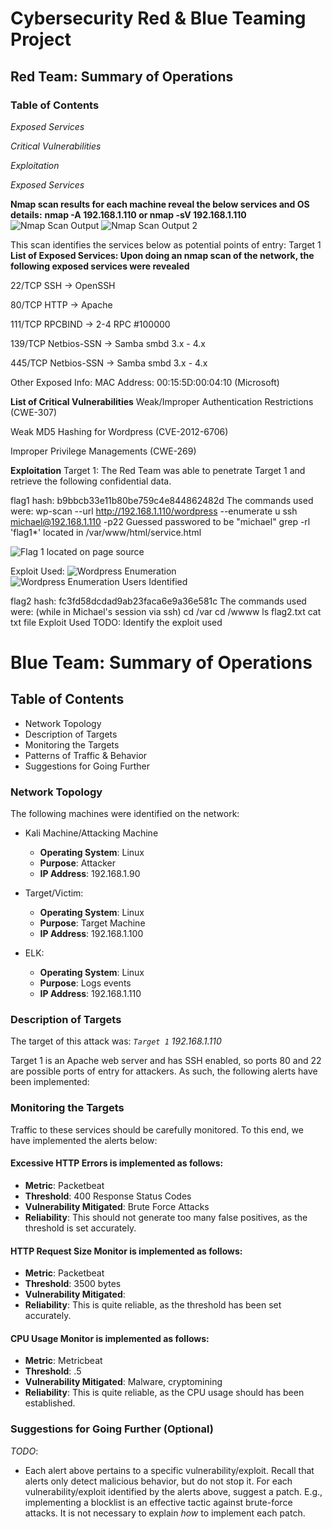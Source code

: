 # Cybersecurity Red &amp; Blue Teaming Project

## Red Team: Summary of Operations
### Table of Contents ##

*Exposed Services*

*Critical Vulnerabilities*

*Exploitation*

*Exposed Services*

**Nmap scan results for each machine reveal the below services and OS details:**
  __nmap -A 192.168.1.110 or nmap -sV 192.168.1.110__
  ![Nmap Scan Output](https://github.com/abge0386/Final-Project/blob/main/Screen%20Shots/Screen%20Shot%202022-03-14%20at%208.17.28%20PM.png)
  ![Nmap Scan Output 2](https://github.com/abge0386/Final-Project/blob/main/Screen%20Shots/Screen%20Shot%202022-03-14%20at%208.19.16%20PM.png)

This scan identifies the services below as potential points of entry:
Target 1
**List of
Exposed Services: Upon doing an nmap scan of the network, the following exposed services were revealed**

22/TCP SSH -> OpenSSH

80/TCP HTTP -> Apache

111/TCP RPCBIND -> 2-4 RPC #100000

139/TCP Netbios-SSN -> Samba smbd 3.x - 4.x

445/TCP Netbios-SSN -> Samba smbd 3.x - 4.x

Other Exposed Info: MAC Address: 00:15:5D:00:04:10 (Microsoft)


**List of
Critical
Vulnerabilities**
Weak/Improper Authentication Restrictions (CWE-307)

Weak MD5 Hashing for Wordpress (CVE-2012-6706)

Improper Privilege Managements (CWE-269)

**Exploitation**
Target 1: 
The Red Team was able to penetrate Target 1 and retrieve the following confidential data.

flag1 hash: b9bbcb33e11b80be759c4e844862482d
The commands used were:
wp-scan --url http://192.168.1.110/wordpress --enumerate u
ssh michael@192.168.1.110 -p22
Guessed passwored to be "michael"
grep -rl 'flag1*'
located in /var/www/html/service.html


![Flag 1 located on page source](https://github.com/abge0386/Final-Project/blob/main/Screen%20Shots/Screen%20Shot%202022-03-14%20at%209.02.16%20PM.png)


Exploit Used:
![Wordpress Enumeration](https://github.com/abge0386/Final-Project/blob/main/Screen%20Shots/Wordpress%20Enumeration.png) 
![Wordpress Enumeration Users Identified](https://github.com/abge0386/Final-Project/blob/main/Screen%20Shots/Users%20ID'd.png)


flag2 hash: fc3fd58dcdad9ab23faca6e9a36e581c
The commands used were:
(while in Michael's session via ssh)
cd /var
cd /wwww
ls flag2.txt
cat txt file
Exploit Used
TODO: Identify the exploit used





# Blue Team: Summary of Operations

## Table of Contents
- Network Topology
- Description of Targets
- Monitoring the Targets
- Patterns of Traffic & Behavior
- Suggestions for Going Further

### Network Topology
The following machines were identified on the network:
- Kali Machine/Attacking Machine
  - **Operating System**: Linux
  - **Purpose**: Attacker
  - **IP Address**: 192.168.1.90
- Target/Victim:
  - **Operating System**: Linux
  - **Purpose**: Target Machine
  - **IP Address**: 192.168.1.100

- ELK:
  - **Operating System**: Linux
  - **Purpose**: Logs events
  - **IP Address**: 192.168.1.110

### Description of Targets
The target of this attack was: *`Target 1` 192.168.1.110*

Target 1 is an Apache web server and has SSH enabled, so ports 80 and 22 are possible ports of entry for attackers. As such, the following alerts have been implemented:

### Monitoring the Targets

Traffic to these services should be carefully monitored. To this end, we have implemented the alerts below:
#### Excessive HTTP Errors is implemented as follows:
  - **Metric**: Packetbeat
  - **Threshold**: 400 Response Status Codes
  - **Vulnerability Mitigated**: Brute Force Attacks
  - **Reliability**: This should not generate too many false positives, as the threshold is set accurately.

#### HTTP Request Size Monitor is implemented as follows:
  - **Metric**: Packetbeat
  - **Threshold**: 3500 bytes
  - **Vulnerability Mitigated**: 
  - **Reliability**: This is quite reliable, as the threshold has been set accurately.

#### CPU Usage Monitor is implemented as follows:
  - **Metric**: Metricbeat
  - **Threshold**: .5
  - **Vulnerability Mitigated**: Malware, cryptomining 
  - **Reliability**: This is quite reliable, as the CPU usage should has been established.
### Suggestions for Going Further (Optional)
_TODO_: 
- Each alert above pertains to a specific vulnerability/exploit. Recall that alerts only detect malicious behavior, but do not stop it. For each vulnerability/exploit identified by the alerts above, suggest a patch. E.g., implementing a blocklist is an effective tactic against brute-force attacks. It is not necessary to explain _how_ to implement each patch.
